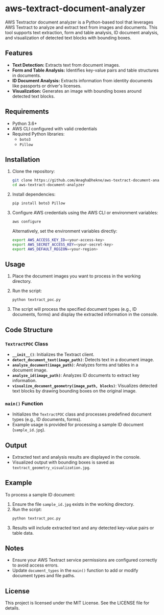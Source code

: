 # aws-textract-document-analyzer

AWS Textractor document analyzer is a Python-based tool that leverages AWS Textract to analyze and extract text from images and documents. This tool supports text extraction, form and table analysis, ID document analysis, and visualization of detected text blocks with bounding boxes.

## Features
- **Text Detection:** Extracts text from document images.
- **Form and Table Analysis:** Identifies key-value pairs and table structures in documents.
- **ID Document Analysis:** Extracts information from identity documents like passports or driver's licenses.
- **Visualization:** Generates an image with bounding boxes around detected text blocks.

## Requirements
- Python 3.6+
- AWS CLI configured with valid credentials
- Required Python libraries:
  - `boto3`
  - `Pillow`

## Installation
1. Clone the repository:
   ```bash
   git clone https://github.com/AnaghaDhekne/aws-textract-document-analyzer.git
   cd aws-textract-document-analyzer
   ```

2. Install dependencies:
   ```bash
   pip install boto3 Pillow
   ```

3. Configure AWS credentials using the AWS CLI or environment variables:
   ```bash
   aws configure
   ```

   Alternatively, set the environment variables directly:
   ```bash
   export AWS_ACCESS_KEY_ID=<your-access-key>
   export AWS_SECRET_ACCESS_KEY=<your-secret-key>
   export AWS_DEFAULT_REGION=<your-region>
   ```

## Usage
1. Place the document images you want to process in the working directory.
2. Run the script:
   ```bash
   python textract_poc.py
   ```

3. The script will process the specified document types (e.g., ID documents, forms) and display the extracted information in the console.

## Code Structure
### `TextractPOC` Class
- **`__init__()`**: Initializes the Textract client.
- **`detect_document_text(image_path)`**: Detects text in a document image.
- **`analyze_document(image_path)`**: Analyzes forms and tables in a document image.
- **`analyze_id(image_path)`**: Analyzes ID documents to extract key information.
- **`visualize_document_geometry(image_path, blocks)`**: Visualizes detected text blocks by drawing bounding boxes on the original image.

### `main()` Function
- Initializes the `TextractPOC` class and processes predefined document types (e.g., ID documents, forms).
- Example usage is provided for processing a sample ID document (`sample_id.jpg`).

## Output
- Extracted text and analysis results are displayed in the console.
- Visualized output with bounding boxes is saved as `textract_geometry_visualization.jpg`.

## Example
To process a sample ID document:
1. Ensure the file `sample_id.jpg` exists in the working directory.
2. Run the script:
   ```bash
   python textract_poc.py
   ```
3. Results will include extracted text and any detected key-value pairs or table data.

## Notes
- Ensure your AWS Textract service permissions are configured correctly to avoid access errors.
- Update `document_types` in the `main()` function to add or modify document types and file paths.

## License
This project is licensed under the MIT License. See the LICENSE file for details.
